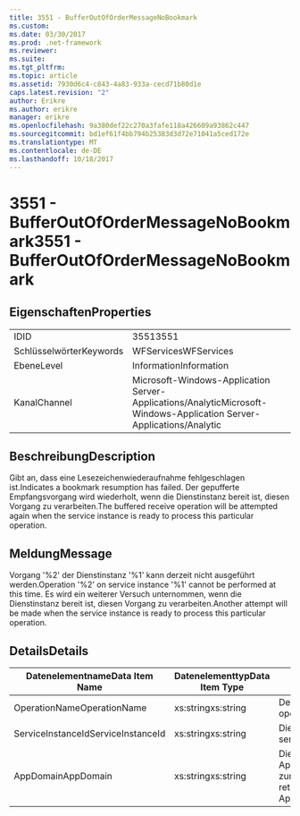 ```yaml
---
title: 3551 - BufferOutOfOrderMessageNoBookmark
ms.custom: 
ms.date: 03/30/2017
ms.prod: .net-framework
ms.reviewer: 
ms.suite: 
ms.tgt_pltfrm: 
ms.topic: article
ms.assetid: 7930d6c4-c843-4a83-933a-cecd71b80d1e
caps.latest.revision: "2"
author: Erikre
ms.author: erikre
manager: erikre
ms.openlocfilehash: 9a380def22c270a3fafe118a426609a93862c447
ms.sourcegitcommit: bd1ef61f4bb794b25383d3d72e71041a5ced172e
ms.translationtype: MT
ms.contentlocale: de-DE
ms.lasthandoff: 10/18/2017
---
```

# <a name="3551---bufferoutofordermessagenobookmark"></a><span data-ttu-id="7e0ba-102">3551 - BufferOutOfOrderMessageNoBookmark</span><span class="sxs-lookup"><span data-stu-id="7e0ba-102">3551 - BufferOutOfOrderMessageNoBookmark</span></span>
## <a name="properties"></a><span data-ttu-id="7e0ba-103">Eigenschaften</span><span class="sxs-lookup"><span data-stu-id="7e0ba-103">Properties</span></span>  
  
|||  
|-|-|  
|<span data-ttu-id="7e0ba-104">ID</span><span class="sxs-lookup"><span data-stu-id="7e0ba-104">ID</span></span>|<span data-ttu-id="7e0ba-105">3551</span><span class="sxs-lookup"><span data-stu-id="7e0ba-105">3551</span></span>|  
|<span data-ttu-id="7e0ba-106">Schlüsselwörter</span><span class="sxs-lookup"><span data-stu-id="7e0ba-106">Keywords</span></span>|<span data-ttu-id="7e0ba-107">WFServices</span><span class="sxs-lookup"><span data-stu-id="7e0ba-107">WFServices</span></span>|  
|<span data-ttu-id="7e0ba-108">Ebene</span><span class="sxs-lookup"><span data-stu-id="7e0ba-108">Level</span></span>|<span data-ttu-id="7e0ba-109">Information</span><span class="sxs-lookup"><span data-stu-id="7e0ba-109">Information</span></span>|  
|<span data-ttu-id="7e0ba-110">Kanal</span><span class="sxs-lookup"><span data-stu-id="7e0ba-110">Channel</span></span>|<span data-ttu-id="7e0ba-111">Microsoft-Windows-Application Server-Applications/Analytic</span><span class="sxs-lookup"><span data-stu-id="7e0ba-111">Microsoft-Windows-Application Server-Applications/Analytic</span></span>|  
  
## <a name="description"></a><span data-ttu-id="7e0ba-112">Beschreibung</span><span class="sxs-lookup"><span data-stu-id="7e0ba-112">Description</span></span>  
 <span data-ttu-id="7e0ba-113">Gibt an, dass eine Lesezeichenwiederaufnahme fehlgeschlagen ist.</span><span class="sxs-lookup"><span data-stu-id="7e0ba-113">Indicates a bookmark resumption has failed.</span></span> <span data-ttu-id="7e0ba-114">Der gepufferte Empfangsvorgang wird wiederholt, wenn die Dienstinstanz bereit ist, diesen Vorgang zu verarbeiten.</span><span class="sxs-lookup"><span data-stu-id="7e0ba-114">The buffered receive operation will be attempted again when the service instance is ready to process this particular operation.</span></span>  
  
## <a name="message"></a><span data-ttu-id="7e0ba-115">Meldung</span><span class="sxs-lookup"><span data-stu-id="7e0ba-115">Message</span></span>  
 <span data-ttu-id="7e0ba-116">Vorgang '%2' der Dienstinstanz '%1' kann derzeit nicht ausgeführt werden.</span><span class="sxs-lookup"><span data-stu-id="7e0ba-116">Operation '%2' on service instance '%1' cannot be performed at this time.</span></span> <span data-ttu-id="7e0ba-117">Es wird ein weiterer Versuch unternommen, wenn die Dienstinstanz bereit ist, diesen Vorgang zu verarbeiten.</span><span class="sxs-lookup"><span data-stu-id="7e0ba-117">Another attempt will be made when the service instance is ready to process this particular operation.</span></span>  
  
## <a name="details"></a><span data-ttu-id="7e0ba-118">Details</span><span class="sxs-lookup"><span data-stu-id="7e0ba-118">Details</span></span>  
  
|<span data-ttu-id="7e0ba-119">Datenelementname</span><span class="sxs-lookup"><span data-stu-id="7e0ba-119">Data Item Name</span></span>|<span data-ttu-id="7e0ba-120">Datenelementtyp</span><span class="sxs-lookup"><span data-stu-id="7e0ba-120">Data Item Type</span></span>|<span data-ttu-id="7e0ba-121">Beschreibung</span><span class="sxs-lookup"><span data-stu-id="7e0ba-121">Description</span></span>|  
|--------------------|--------------------|-----------------|  
|<span data-ttu-id="7e0ba-122">OperationName</span><span class="sxs-lookup"><span data-stu-id="7e0ba-122">OperationName</span></span>|<span data-ttu-id="7e0ba-123">xs:string</span><span class="sxs-lookup"><span data-stu-id="7e0ba-123">xs:string</span></span>|<span data-ttu-id="7e0ba-124">Der Name des Vorgangs.</span><span class="sxs-lookup"><span data-stu-id="7e0ba-124">The name of the operation.</span></span>|  
|<span data-ttu-id="7e0ba-125">ServiceInstanceId</span><span class="sxs-lookup"><span data-stu-id="7e0ba-125">ServiceInstanceId</span></span>|<span data-ttu-id="7e0ba-126">xs:string</span><span class="sxs-lookup"><span data-stu-id="7e0ba-126">xs:string</span></span>|<span data-ttu-id="7e0ba-127">Die ID der Dienstinstanz.</span><span class="sxs-lookup"><span data-stu-id="7e0ba-127">The id of the service instance.</span></span>|  
|<span data-ttu-id="7e0ba-128">AppDomain</span><span class="sxs-lookup"><span data-stu-id="7e0ba-128">AppDomain</span></span>|<span data-ttu-id="7e0ba-129">xs:string</span><span class="sxs-lookup"><span data-stu-id="7e0ba-129">xs:string</span></span>|<span data-ttu-id="7e0ba-130">Die von AppDomain.CurrentDomain.FriendlyName zurückgegebene Zeichenfolge.</span><span class="sxs-lookup"><span data-stu-id="7e0ba-130">The string returned by AppDomain.CurrentDomain.FriendlyName.</span></span>|
